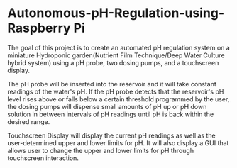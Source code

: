 # Autonomous-pH-Regulation-using-Raspberry Pi

The goal of this project is to create an automated pH regulation system on a miniature Hydroponic garden(Nutrient Film Technique/Deep Water Culture hybrid system) using a pH probe, two dosing pumps, and a touchscreen display.  

The pH probe will be inserted into the reservoir and it will take constant readings of the water's pH. If the pH probe detects that the reservoir's pH level rises above or falls below a certain threshold programmed by the user, the dosing pumps will dispense small amounts of pH up or pH down solution in between intervals of pH readings until pH is back within the desired range.

Touchscreen Display will display the current pH readings as well as the user-determined upper and lower limits for pH. It will also display a GUI that allows user to change the upper and lower limits for pH through touchscreen interaction.
